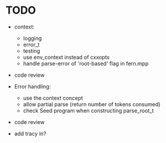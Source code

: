 # TODO

* context:
    * logging
    * error_t
    * testing
    * use env_context instead of cxxopts
    * handle parse-error of 'root-based' flag in fern.mpp

* code review

* Error handling:
    * use the context concept
    * allow partial parse (return number of tokens consumed)
    * check Seed program when constructing parse_root_t

* code review

* add tracy in?

